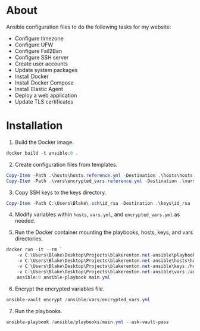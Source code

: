 # About

Ansible configuration files to do the following tasks for my website:
- Configure timezone
- Configure UFW
- Configure Fail2Ban
- Configure SSH server
- Create user accounts
- Update system packages
- Install Docker
- Install Docker Compose
- Install Elastic Agent
- Deploy a web application
- Update TLS certificates

# Installation

1. Build the Docker image.
```powershell
docker build -t ansible:0 .
```

2. Create configuration files from templates.
```powershell
Copy-Item -Path .\hosts\hosts.reference.yml -Destination .\hosts\hosts.yml
Copy-Item -Path .\vars\encrypted_vars.reference.yml -Destination .\vars\encrypted_vars.yml
```

3. Copy SSH keys to the keys directory.
```powershell
Copy-Item -Path C:\Users\Blake\.ssh\id_rsa -Destination .\keys\id_rsa
```

4. Modify variables within `hosts`, `vars.yml`, and `encrypted_vars.yml` as needed.

5. Run the Docker container mounting the playbooks, hosts, keys, and vars directories.
```powershell
docker run -it --rm `
    -v C:\Users\Blake\Desktop\Projects\blakerenton.net-ansible\playbooks:/ansible/playbooks `
    -v C:\Users\Blake\Desktop\Projects\blakerenton.net-ansible\hosts\hosts.yml:/etc/ansible/hosts `
    -v C:\Users\Blake\Desktop\Projects\blakerenton.net-ansible\keys:/home/ansible/.ssh `
    -v C:\Users\Blake\Desktop\Projects\blakerenton.net-ansible\vars:/ansible/vars `
    ansible:0 ansible-playbook main.yml
```

6. Encrypt the encrypted variables file.
```powershell
ansible-vault encrypt /ansible/vars/encrypted_vars.yml
```

7. Run the playbooks.
```powershell
ansible-playbook /ansible/playbooks/main.yml --ask-vault-pass
```
